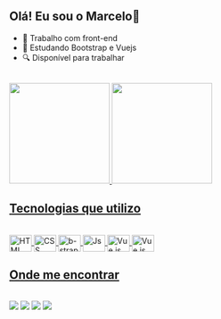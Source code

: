 ## Olá! Eu sou o Marcelo👋

- 🔭 Trabalho com front-end
- 🌱 Estudando Bootstrap e Vuejs
- 🔍 Disponível para trabalhar

<div class="stats"><br/>
  <a href="https://github.com/heiderick13">
  <img height="180em" src="https://github-readme-stats-heiderick13.vercel.app/api?username=heiderick13&show_icons=true&theme=dark&include_all_commits=true&count_private=true"/>
  <img height="180em" src="https://github-readme-stats-heiderick13.vercel.app/api/top-langs/?username=heiderick13&layout=compact&langs_count=7&theme=dark"/>
</div>

  
## Tecnologias que utilizo

<div class="tecnologias" style="display: inline_block"><br/>
  <img align="center" alt="HTML" height="30" width="40" src="https://cdn.jsdelivr.net/gh/devicons/devicon/icons/html5/html5-original.svg" />
  <img align="center" alt="CSS" height="30" width="40" src="https://cdn.jsdelivr.net/gh/devicons/devicon/icons/css3/css3-original.svg" />
  <img align="center" alt="b-strap" height="30" width="40" src="https://cdn.jsdelivr.net/gh/devicons/devicon/icons/bootstrap/bootstrap-original.svg" />
  <img align="center" alt="Js" height="30" width="40" src="https://cdn.jsdelivr.net/gh/devicons/devicon/icons/javascript/javascript-original.svg" />
  <img align="center" alt="Vue.js" height="30" width="40" src="https://cdn.jsdelivr.net/gh/devicons/devicon/icons/vuejs/vuejs-original.svg" />
  <img align="center" alt="Vue.js" height="30" width="40" src="https://cdn.jsdelivr.net/gh/devicons/devicon/icons/mysql/mysql-plain-wordmark.svg" />
          
</div>

## Onde me encontrar

<div class="contato"><br/>
  <a href="https://www.linkedin.com/in/marcelo-ferreira-de-oliveira" target="_blank"><img src="https://img.shields.io/badge/-LinkedIn-%230077B5?style=for-the-badge&logo=linkedin&logoColor=white" target="_blank"></a>
  <a href="https://www.codewars.com/users/heiderick13" target="_blank"><img src="https://img.shields.io/badge/Codewars-B1361E?style=for-the-badge&logo=Codewars&logoColor=white" target="_blank"></a>
  <a href="https://www.hackerrank.com/heiderick13" target="_blank"><img src="https://img.shields.io/badge/-Hackerrank-2EC866?style=for-the-badge&logo=HackerRank&logoColor=white" target="_blank"></a>
  <a href="https://codepen.io/heiderick13" target="_blank"><img src="https://img.shields.io/badge/Codepen-000000?style=for-the-badge&logo=codepen&logoColor=white" target="_blank"></a>
</div>
